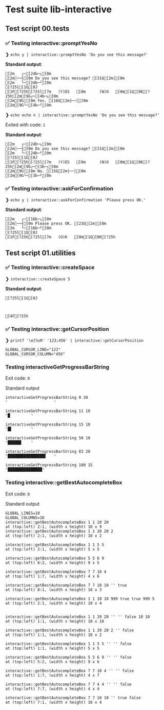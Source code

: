 # Test suite lib-interactive

## Test script 00.tests

### ✅ Testing interactive::promptYesNo

❯ `echo y | interactive::promptYesNo 'Do you see this message?'`

**Standard output**:

```text
[2m   ┌─[24b─┐[0m
[2m░──┤[0m Do you see this message? [31G[2m│[0m
[2m   └─[24b─┘[0m
[?25l[1G[0J
[1F[?25h[?25l[7m   (Y)ES   [0m      (N)O   [0m[1G[0K[?25h[2m[9G┌─[4b─┐[0m
[2m[9G│[0m Yes. [16G[2m├──░[0m
[2m[9G└─[4b─┘[0m
```

❯ `echo echo n | interactive::promptYesNo 'Do you see this message?'`

Exited with code: `1`

**Standard output**:

```text
[2m   ┌─[24b─┐[0m
[2m░──┤[0m Do you see this message? [31G[2m│[0m
[2m   └─[24b─┘[0m
[?25l[1G[0J
[1F[?25h[?25l[7m   (Y)ES   [0m      (N)O   [0m[1G[0K[?25h[2m[9G┌─[3b─┐[0m
[2m[9G│[0m No. [15G[2m├──░[0m
[2m[9G└─[3b─┘[0m
```

### ✅ Testing interactive::askForConfirmation

❯ `echo y | interactive::askForConfirmation 'Please press OK.'`

**Standard output**:

```text
[2m   ┌─[16b─┐[0m
[2m░──┤[0m Please press OK. [23G[2m│[0m
[2m   └─[16b─┘[0m
[?25l[1G[0J
[1F[?25h[?25l[7m   (O)K   [0m[1G[0K[?25h
```

## Test script 01.utilities

### ✅ Testing interactive::createSpace

❯ `interactive::createSpace 5`

**Standard output**:

```text
[?25l[1G[0J



[4F[?25h
```

### ✅ Testing interactive::getCursorPosition

❯ `printf '\e[%sR' '123;456' | interactive::getCursorPosition`

```text
GLOBAL_CURSOR_LINE="123"
GLOBAL_CURSOR_COLUMN="456"
```

### Testing interactiveGetProgressBarString



Exit code: `0`

Standard output

```text
interactiveGetProgressBarString 0 20
⌜                    ⌝

interactiveGetProgressBarString 11 10
⌜█         ⌝

interactiveGetProgressBarString 15 10
⌜█▌        ⌝

interactiveGetProgressBarString 50 10
⌜█████▉    ⌝

interactiveGetProgressBarString 83 20
⌜████████████████▌   ⌝

interactiveGetProgressBarString 100 15
⌜███████████████⌝
```

### Testing interactive::getBestAutocompleteBox



Exit code: `0`

Standard output

```text
GLOBAL_LINES=10
GLOBAL_COLUMNS=10
interactive::getBestAutocompleteBox 1 1 20 20
at (top:left) 2:1, (width x height) 10 x 9
interactive::getBestAutocompleteBox 1 1 20 20 2
at (top:left) 2:1, (width x height) 10 x 2

interactive::getBestAutocompleteBox 1 1 5 5
at (top:left) 2:1, (width x height) 5 x 5

interactive::getBestAutocompleteBox 5 5 6 9
at (top:left) 6:2, (width x height) 9 x 5

interactive::getBestAutocompleteBox 7 7 10 4
at (top:left) 1:7, (width x height) 4 x 6

interactive::getBestAutocompleteBox 7 7 10 10 '' true
at (top:left) 8:1, (width x height) 10 x 3

interactive::getBestAutocompleteBox 1 1 10 10 999 true true 999 5
at (top:left) 2:1, (width x height) 10 x 4


interactive::getBestAutocompleteBox 1 1 20 20 '' '' false 10 10
at (top:left) 1:1, (width x height) 10 x 10

interactive::getBestAutocompleteBox 1 1 20 20 2 '' false
at (top:left) 1:1, (width x height) 10 x 2

interactive::getBestAutocompleteBox 1 1 5 5 '' '' false
at (top:left) 1:1, (width x height) 5 x 5

interactive::getBestAutocompleteBox 5 5 6 9 '' '' false
at (top:left) 5:2, (width x height) 9 x 6

interactive::getBestAutocompleteBox 7 7 10 4 '' '' false
at (top:left) 1:7, (width x height) 4 x 7

interactive::getBestAutocompleteBox 7 7 4 4 '' '' false
at (top:left) 7:7, (width x height) 4 x 4

interactive::getBestAutocompleteBox 7 7 10 10 '' true false
at (top:left) 7:1, (width x height) 10 x 4
```

